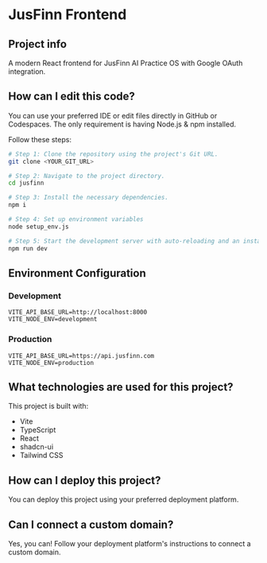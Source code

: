 # JusFinn Frontend

## Project info

A modern React frontend for JusFinn AI Practice OS with Google OAuth integration.

## How can I edit this code?

You can use your preferred IDE or edit files directly in GitHub or Codespaces. The only requirement is having Node.js & npm installed.

Follow these steps:

```sh
# Step 1: Clone the repository using the project's Git URL.
git clone <YOUR_GIT_URL>

# Step 2: Navigate to the project directory.
cd jusfinn

# Step 3: Install the necessary dependencies.
npm i

# Step 4: Set up environment variables
node setup_env.js

# Step 5: Start the development server with auto-reloading and an instant preview.
npm run dev
```

## Environment Configuration

### Development
```env
VITE_API_BASE_URL=http://localhost:8000
VITE_NODE_ENV=development
```

### Production
```env
VITE_API_BASE_URL=https://api.jusfinn.com
VITE_NODE_ENV=production
```

## What technologies are used for this project?

This project is built with:

- Vite
- TypeScript
- React
- shadcn-ui
- Tailwind CSS

## How can I deploy this project?

You can deploy this project using your preferred deployment platform.

## Can I connect a custom domain?

Yes, you can! Follow your deployment platform's instructions to connect a custom domain.
